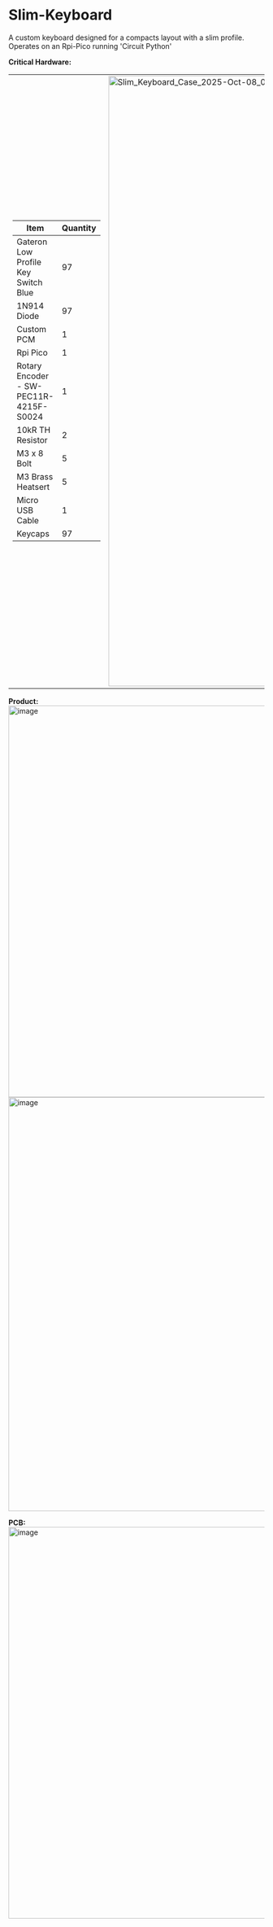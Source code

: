 # Slim-Keyboard

A custom keyboard designed for a compacts layout with a slim profile.   
Operates on an Rpi-Pico running 'Circuit Python'

**Critical Hardware:**  
<table>
  <tr>
    <td>

<!-- Markdown table goes here -->
  
| Item                                   | Quantity |
|----------------------------------------|----------|
| Gateron Low Profile Key Switch Blue    | 97       |
| 1N914 Diode                            | 97       |
| Custom PCM                             | 1        |
| Rpi Pico                               | 1        |
| Rotary Encoder - SW-PEC11R-4215F-S0024 | 1        |
| 10kR TH Resistor                       | 2        |
| M3 x 8 Bolt                            | 5        |
| M3 Brass Heatsert                      | 5        |
| Micro USB Cable                        | 1        |
| Keycaps                                | 97       |

  </td>
  <td>
    <img width="1600" height="1200" alt="Slim_Keyboard_Case_2025-Oct-08_03-27-56AM-000_CustomizedView35707465794" src="https://github.com/user-attachments/assets/03e1b2fe-9f05-41a4-a0aa-5505a7b2503f" />
  </td>
  </tr>
</table>

**Product:**  
<img width="1348" height="770" alt="image" src="https://github.com/user-attachments/assets/0c1c5132-fcc4-460f-976f-4d9c6179faee" />  
<img width="1353" height="814" alt="image" src="https://github.com/user-attachments/assets/405a9567-1dd3-4268-841e-0f700482c2cf" />

**PCB:**  
<img width="2251" height="770" alt="image" src="https://github.com/user-attachments/assets/f6d6b378-1464-4208-ac5c-4b5adf810f49" />  

